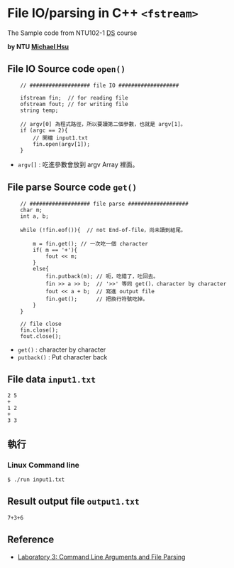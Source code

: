 # File IO/parsing in C++ `<fstream>`

The Sample code from NTU102-1 [DS](https://ceiba.ntu.edu.tw/course/a5436b/index.htm) course

**by NTU [Michael Hsu](http://michaelhsu.tw/ "blog")**

## File IO Source code `open()`

```
    // ################### file IO ###################

    ifstream fin;  // for reading file 
    ofstream fout; // for writing file 
    string temp; 
    
    // argv[0] 為程式路徑，所以要讀第二個參數，也就是 argv[1]。
    if (argc == 2){  
        // 開檔 input1.txt
        fin.open(argv[1]); 
    }
```

- `argv[]` : 吃進參數會放到 argv Array 裡面。

## File parse Source code `get()`

```
    // ################### file parse ###################
    char m;
    int a, b;

    while (!fin.eof()){  //­ not End-of-file，尚未讀到結尾。

        m = fin.get(); // 一次吃一個 character
        if( m == '+'){
            fout << m;
        }
        else{
            fin.putback(m); // 呃，吃錯了，吐回去。
            fin >> a >> b;  // '>>' 等同 get()，character by character
            fout << a + b;  // 寫進 output file
            fin.get();      // 把換行符號吃掉。
        }
    }

    // file close
    fin.close();
    fout.close(); 
```

- `get()`     : character by character
- `putback()` : Put character back

## File data `input1.txt`

```
2 5
+
1 2
+
3 3
```


## 執行
### Linux Command line

```
$ ./run input1.txt
```

## Result output file `output1.txt`

```
7+3+6
```

## Reference
- [Laboratory 3: Command Line Arguments and File Parsing](http://www.site.uottawa.ca/~lucia/courses/2131-05/labs/Lab3/)